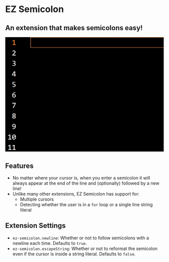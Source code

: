 # EZ Semicolon

## An extension that makes semicolons easy!

![preview](images/preview.gif)

## Features

* No matter where your cursor is, when you enter a semicolon it will always appear at the end of the line and (optionally) followed by a new line!
* Unlike many other extensions, EZ Semicolon has support for:
  * Multiple cursors
  * Detecting whether the user is in a `for` loop or a single line string literal

## Extension Settings

* `ez-semicolon.newline`: Whether or not to follow semicolons with a newline each time. Defaults to `true`.
* `ez-semicolon.escapeString`: Whether or not to reformat the semicolon even if the cursor is inside a string literal. Defaults to `false`.